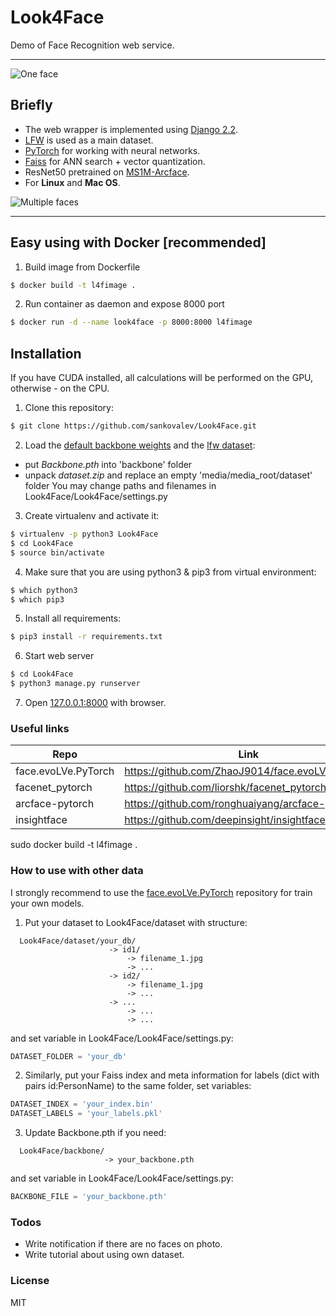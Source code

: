 # Look4Face
Demo of Face Recognition web service.

---
![One face](https://github.com/sankovalev/Look4Face/blob/master/Look4Face/media/examples/Example1.gif)

## Briefly
- The web wrapper is implemented using [Django 2.2](https://docs.djangoproject.com/en/2.2/releases/2.2/).
- [LFW](http://vis-www.cs.umass.edu/lfw/) is used as a main dataset.
- [PyTorch](https://pytorch.org/) for working with neural networks.
- [Faiss](https://github.com/facebookresearch/faiss) for ANN search + vector quantization.
- ResNet50 pretrained on [MS1M-Arcface](https://github.com/deepinsight/insightface#train).
- For **Linux** and **Mac OS**.

![Multiple faces](https://github.com/sankovalev/Look4Face/blob/master/Look4Face/media/examples/Example2.gif)

---
## Easy using with Docker [recommended]
1. Build image from Dockerfile
```sh
$ docker build -t l4fimage .
```

2. Run container as daemon and expose 8000 port
```sh
$ docker run -d --name look4face -p 8000:8000 l4fimage
```

## Installation
If you have CUDA installed, all calculations will be performed on the GPU, otherwise - on the CPU.

1. Clone this repository:
```sh
$ git clone https://github.com/sankovalev/Look4Face.git
```

2. Load the [default backbone weights](https://drive.google.com/file/d/1pCY9sfBddk8Mj6HgSSWDz6GHmYAJIdGa) and the [lfw dataset](https://drive.google.com/file/d/1mZ0w7sVmoIb7jQtVXmJBReVcYz-GfW7v):
- put _Backbone.pth_ into 'backbone' folder
- unpack _dataset.zip_ and replace an empty 'media/media_root/dataset' folder
You may change paths and filenames in Look4Face/Look4Face/settings.py

3. Create virtualenv and activate it:
```sh
$ virtualenv -p python3 Look4Face
$ cd Look4Face
$ source bin/activate
```

4. Make sure that you are using python3 & pip3 from virtual environment:
```sh
$ which python3
$ which pip3
```

5. Install all requirements:
```sh
$ pip3 install -r requirements.txt
```

6. Start web server
```sh
$ cd Look4Face
$ python3 manage.py runserver
```
7. Open [127.0.0.1:8000](http://127.0.0.1:8000) with browser.

### Useful links 
| Repo | Link |
| ------ | ------ |
| face.evoLVe.PyTorch | https://github.com/ZhaoJ9014/face.evoLVe.PyTorch |
| facenet_pytorch | https://github.com/liorshk/facenet_pytorch |
| arcface-pytorch | https://github.com/ronghuaiyang/arcface-pytorch |
| insightface | https://github.com/deepinsight/insightface |
sudo docker build -t l4fimage .
### How to use with other data
I strongly recommend to use the [face.evoLVe.PyTorch](https://github.com/ZhaoJ9014/face.evoLVe.PyTorch) repository for train your own models.
1. Put your dataset to Look4Face/dataset with structure:
```
  Look4Face/dataset/your_db/
                      -> id1/
                          -> filename_1.jpg
                          -> ...
                      -> id2/
                          -> filename_1.jpg
                          -> ...
                      -> ...
                          -> ...
                          -> ...
  ```
and set variable in Look4Face/Look4Face/settings.py:
```python
DATASET_FOLDER = 'your_db'
```
2. Similarly, put your Faiss index and meta information for labels (dict with pairs id:PersonName) to the same folder, set variables:
```python
DATASET_INDEX = 'your_index.bin'
DATASET_LABELS = 'your_labels.pkl'
```
3. Update Backbone.pth if you need:
```
  Look4Face/backbone/
                     -> your_backbone.pth
  ```
and set variable in Look4Face/Look4Face/settings.py:
```python
BACKBONE_FILE = 'your_backbone.pth'
```

### Todos

 - Write notification if there are no faces on photo.
 - Write tutorial about using own dataset.

### License
MIT

[//]: # (These are reference links used in the body of this note and get stripped out when the markdown processor does its job. There is no need to format nicely because it shouldn't be seen. Thanks SO - http://stackoverflow.com/questions/4823468/store-comments-in-markdown-syntax)
   [L4F]: <https://github.com/sankovalev/Look4Facer>
